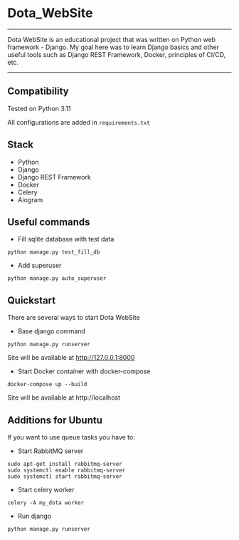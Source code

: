 # Dota_WebSite
___
Dota WebSite is an educational project that was written on Python web framework - Django. My goal here was to learn Django basics and other useful tools such as Django REST Framework, Docker, principles of CI/CD, etc.
___
## **Compatibility**
Tested on Python 3.11

All configurations are added in `requirements.txt`
## **Stack**
- Python
- Django
- Django REST Framework
- Docker
- Celery
- Aiogram
## **Useful commands**
- Fill sqlite database with test data
```shell
python manage.py test_fill_db
```
- Add superuser
```shell
python manage.py auto_superuser
```
## **Quickstart**
There are several ways to start Dota WebSite
- Base django command
```shell
python manage.py runserver
```
Site will be available at http://127.0.0.1:8000
- Start Docker container with docker-compose
```shell
docker-compose up --build
```
Site will be available at http://localhost
## **Additions for Ubuntu**
If you want to use queue tasks you have to:
- Start RabbitMQ server 
```shell
sudo apt-get install rabbitmq-server
sudo systemctl enable rabbitmq-server
sudo systemctl start rabbitmq-server
```
- Start celery worker
```shell
celery -A my_dota worker
```
- Run django
```shell
python manage.py runserver
```
